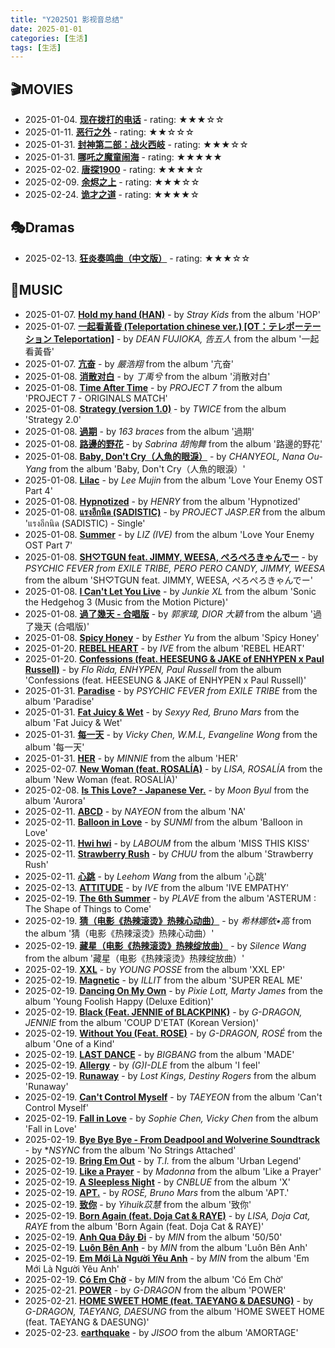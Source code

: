 ```yaml
---
title: "Y2025Q1 影视音总结"
date: 2025-01-01
categories: [生活]
tags: [生活]
---
```


## 🎬MOVIES
- 2025-01-04. [**现在拨打的电话**](http://movie.douban.com/subject/36810718/) - rating: ★★★☆☆
- 2025-01-11. [**恶行之外**](http://movie.douban.com/subject/30175218/) - rating: ★★☆☆☆
- 2025-01-31. [**封神第二部：战火西岐**](http://movie.douban.com/subject/30181250/) - rating: ★★★☆☆
- 2025-01-31. [**哪吒之魔童闹海**](http://movie.douban.com/subject/34780991/) - rating: ★★★★★
- 2025-02-02. [**唐探1900**](http://movie.douban.com/subject/36282639/) - rating: ★★★★☆
- 2025-02-09. [**余烬之上**](http://movie.douban.com/subject/36449287/) - rating: ★★★☆☆
- 2025-02-24. [**诡才之道**](http://movie.douban.com/subject/35364691/) - rating: ★★★★☆

## 🎭Dramas
- 2025-02-13. [**狂炎奏鸣曲（中文版）**](https://www.douban.com/location/drama/36886851/) - rating: ★★★☆☆

## 🎵MUSIC
- 2025-01-07. [**Hold my hand (HAN)**](https://open.spotify.com/track/6U9CTAof4KBnyzDt8OYY75) - by *Stray Kids* from the album 'HOP'
- 2025-01-07. [**一起看黃昏 (Teleportation chinese ver.) [OT：テレポーテーション Teleportation]**](https://open.spotify.com/track/2WbJ2gT6rI0pLxjhZ87qnG) - by *DEAN FUJIOKA, 告五人* from the album '一起看黃昏'
- 2025-01-07. [**亢奋**](https://open.spotify.com/track/3tOkuo0A20r61Twa6cRVTd) - by *嚴浩翔* from the album '亢奋'
- 2025-01-08. [**消散对白**](https://open.spotify.com/track/0mpxYMq79IM415ls1qNni5) - by *丁禹兮* from the album '消散对白'
- 2025-01-08. [**Time After Time**](https://open.spotify.com/track/0QlHSWOexU7bZj75QQQJSi) - by *PROJECT 7* from the album 'PROJECT 7 - ORIGINALS MATCH'
- 2025-01-08. [**Strategy (version 1.0)**](https://open.spotify.com/track/1gsgZeuYOcfl5NF0tZoLLf) - by *TWICE* from the album 'Strategy 2.0'
- 2025-01-08. [**過期**](https://open.spotify.com/track/4vo5zsdH31KQSYHNYoBpRo) - by *163 braces* from the album '過期'
- 2025-01-08. [**路邊的野花**](https://open.spotify.com/track/7GWZeRV0UdXItmS7MPZ348) - by *Sabrina 胡恂舞* from the album '路邊的野花'
- 2025-01-08. [**Baby, Don't Cry（人魚的眼淚）**](https://open.spotify.com/track/1yUgSij0m8GTyBy2cgstwB) - by *CHANYEOL, Nana Ou-Yang* from the album 'Baby, Don't Cry（人魚的眼淚）'
- 2025-01-08. [**Lilac**](https://open.spotify.com/track/0DIaeRuEDjfbGWkzoKktUF) - by *Lee Mujin* from the album 'Love Your Enemy OST Part 4'
- 2025-01-08. [**Hypnotized**](https://open.spotify.com/track/6to5tzuDj1W7K25HGUbQ2b) - by *HENRY* from the album 'Hypnotized'
- 2025-01-08. [**แรงอีกนิด (SADISTIC)**](https://open.spotify.com/track/4zo90SYUp8L88UHRhu6NUp) - by *PROJECT JASP.ER* from the album 'แรงอีกนิด (SADISTIC) - Single'
- 2025-01-08. [**Summer**](https://open.spotify.com/track/5DrXdqeVOE6p1lvXecEiKe) - by *LIZ (IVE)* from the album 'Love Your Enemy OST Part 7'
- 2025-01-08. [**SH♡TGUN feat. JIMMY, WEESA, ぺろぺろきゃんでー**](https://open.spotify.com/track/0Cb6C29pEZOqE8MHGNktbz) - by *PSYCHIC FEVER from EXILE TRIBE, PERO PERO CANDY, JIMMY, WEESA* from the album 'SH♡TGUN feat. JIMMY, WEESA, ぺろぺろきゃんでー'
- 2025-01-08. [**I Can't Let You Live**](https://open.spotify.com/track/2ADDnfPtnTvYLLW3lO00zj) - by *Junkie XL* from the album 'Sonic the Hedgehog 3 (Music from the Motion Picture)'
- 2025-01-08. [**過了幾天 - 合唱版**](https://open.spotify.com/track/0qjbNZYyuzPh20RksmiJ8C) - by *郭家瑋, DIOR 大穎* from the album '過了幾天 (合唱版)'
- 2025-01-08. [**Spicy Honey**](https://open.spotify.com/track/3Pmtyc4JlC399F4tt19nQp) - by *Esther Yu* from the album 'Spicy Honey'
- 2025-01-20. [**REBEL HEART**](https://open.spotify.com/track/0qdPpfbrgdBs6ie9bTtQ1d) - by *IVE* from the album 'REBEL HEART'
- 2025-01-20. [**Confessions (feat. HEESEUNG & JAKE of ENHYPEN x Paul Russell)**](https://open.spotify.com/track/4UwTWjL9Twe11zDQTuQ2Lz) - by *Flo Rida, ENHYPEN, Paul Russell* from the album 'Confessions (feat. HEESEUNG & JAKE of ENHYPEN x Paul Russell)'
- 2025-01-31. [**Paradise**](https://open.spotify.com/track/4vm5bCxVwCryUz9YbaIdSJ) - by *PSYCHIC FEVER from EXILE TRIBE* from the album 'Paradise'
- 2025-01-31. [**Fat Juicy & Wet**](https://open.spotify.com/track/5M2lX0ZAYSAzCs1xPPi9BX) - by *Sexyy Red, Bruno Mars* from the album 'Fat Juicy & Wet'
- 2025-01-31. [**每一天**](https://open.spotify.com/track/4taoq0VNUIq6PKNEFgBcZU) - by *Vicky Chen, W.M.L, Evangeline Wong* from the album '每一天'
- 2025-01-31. [**HER**](https://open.spotify.com/track/2MbPhDgeXVipowltFneRH2) - by *MINNIE* from the album 'HER'
- 2025-02-07. [**New Woman (feat. ROSALÍA)**](https://open.spotify.com/track/7ov3TDp5D00Rnu5R1viX4w) - by *LISA, ROSALÍA* from the album 'New Woman (feat. ROSALÍA)'
- 2025-02-08. [**Is This Love? - Japanese Ver.**](https://open.spotify.com/track/1tlyaevTrlHjS1nXrXzYBZ) - by *Moon Byul* from the album 'Aurora'
- 2025-02-11. [**ABCD**](https://open.spotify.com/track/0V2passWyAXnON67kfAj7y) - by *NAYEON* from the album 'NA'
- 2025-02-11. [**Balloon in Love**](https://open.spotify.com/track/3x6unDluyCL4v5AeGrAVGA) - by *SUNMI* from the album 'Balloon in Love'
- 2025-02-11. [**Hwi hwi**](https://open.spotify.com/track/5SVVoVAcI1kJKdvAqQxjzB) - by *LABOUM* from the album 'MISS THIS KISS'
- 2025-02-11. [**Strawberry Rush**](https://open.spotify.com/track/1gq1gf44tZ9cyTdlcyoJd1) - by *CHUU* from the album 'Strawberry Rush'
- 2025-02-11. [**心跳**](https://open.spotify.com/track/740KtWw1r4f5Gd6UXzhYNp) - by *Leehom Wang* from the album '心跳'
- 2025-02-13. [**ATTITUDE**](https://open.spotify.com/track/49oOgXKqm6xTavBtekzVHg) - by *IVE* from the album 'IVE EMPATHY'
- 2025-02-19. [**The 6th Summer**](https://open.spotify.com/track/1lODrFR40rSNAw5cX4j2J2) - by *PLAVE* from the album 'ASTERUM : The Shape of Things to Come'
- 2025-02-19. [**猜（电影《热辣滚烫》热辣心动曲）**](https://open.spotify.com/track/58OKa3g5rRVpFer06Z1Ahw) - by *希林娜依•高* from the album '猜（电影《热辣滚烫》热辣心动曲）'
- 2025-02-19. [**藏星（电影《热辣滚烫》热辣绽放曲）**](https://open.spotify.com/track/1oCw1EeqkMIoum1FQUgEaj) - by *Silence Wang* from the album '藏星（电影《热辣滚烫》热辣绽放曲）'
- 2025-02-19. [**XXL**](https://open.spotify.com/track/05QXjyZgsAq6J84J6SlbyV) - by *YOUNG POSSE* from the album 'XXL EP'
- 2025-02-19. [**Magnetic**](https://open.spotify.com/track/1aKvZDoLGkNMxoRYgkckZG) - by *ILLIT* from the album 'SUPER REAL ME'
- 2025-02-19. [**Dancing On My Own**](https://open.spotify.com/track/3NJ6kH1NAPICgJKdidV0Gs) - by *Pixie Lott, Marty James* from the album 'Young Foolish Happy (Deluxe Edition)'
- 2025-02-19. [**Black (Feat. JENNIE of BLACKPINK)**](https://open.spotify.com/track/44f1TNdoQUgf3PUYraCTsH) - by *G-DRAGON, JENNIE* from the album 'COUP D'ETAT (Korean Version)'
- 2025-02-19. [**Without You (Feat. ROSE)**](https://open.spotify.com/track/3V375E3xldRPEEcIKiw83l) - by *G-DRAGON, ROSÉ* from the album 'One of a Kind'
- 2025-02-19. [**LAST DANCE**](https://open.spotify.com/track/7ijWcf4FsoxoyPK4B9WGp6) - by *BIGBANG* from the album 'MADE'
- 2025-02-19. [**Allergy**](https://open.spotify.com/track/38MKW2tQHtyO8djIOKlEFF) - by *(G)I-DLE* from the album 'I feel'
- 2025-02-19. [**Runaway**](https://open.spotify.com/track/6h8oeJ62qCY0aThaKzQZqg) - by *Lost Kings, Destiny Rogers* from the album 'Runaway'
- 2025-02-19. [**Can't Control Myself**](https://open.spotify.com/track/559f8rcNNZW07wz5Rfxnfh) - by *TAEYEON* from the album 'Can't Control Myself'
- 2025-02-19. [**Fall in Love**](https://open.spotify.com/track/406KPQqXM4AQlT5KSmFcvG) - by *Sophie Chen, Vicky Chen* from the album 'Fall in Love'
- 2025-02-19. [**Bye Bye Bye - From Deadpool and Wolverine Soundtrack**](https://open.spotify.com/track/62bOmKYxYg7dhrC6gH9vFn) - by **NSYNC* from the album 'No Strings Attached'
- 2025-02-19. [**Bring Em Out**](https://open.spotify.com/track/7oAZVxmRCVFanxK7tk16vv) - by *T.I.* from the album 'Urban Legend'
- 2025-02-19. [**Like a Prayer**](https://open.spotify.com/track/2v7ywbUzCgcVohHaKUcacV) - by *Madonna* from the album 'Like a Prayer'
- 2025-02-19. [**A Sleepless Night**](https://open.spotify.com/track/7wlCdfpxaWQPaxspDIN3wX) - by *CNBLUE* from the album 'X'
- 2025-02-19. [**APT.**](https://open.spotify.com/track/5vNRhkKd0yEAg8suGBpjeY) - by *ROSÉ, Bruno Mars* from the album 'APT.'
- 2025-02-19. [**致你**](https://open.spotify.com/track/1BH8aQSiigtTbbqms4XpwR) - by *Yihuik苡慧* from the album '致你'
- 2025-02-19. [**Born Again (feat. Doja Cat & RAYE)**](https://open.spotify.com/track/4CPuDVC8jhhK6lA2DIt8Cf) - by *LISA, Doja Cat, RAYE* from the album 'Born Again (feat. Doja Cat & RAYE)'
- 2025-02-19. [**Anh Qua Đây Đi**](https://open.spotify.com/track/7AvlGv6T7uROunl72hwAlR) - by *MIN* from the album '50/50'
- 2025-02-19. [**Luôn Bên Anh**](https://open.spotify.com/track/0izVL6gCDwcMBdgCcHqD3U) - by *MIN* from the album 'Luôn Bên Anh'
- 2025-02-19. [**Em Mới Là Người Yêu Anh**](https://open.spotify.com/track/1zvL2X6HPrLfvtSY4DpopE) - by *MIN* from the album 'Em Mới Là Người Yêu Anh'
- 2025-02-19. [**Có Em Chờ**](https://open.spotify.com/track/6KIhgRkprgyJNERRMu7Quh) - by *MIN* from the album 'Có Em Chờ'
- 2025-02-21. [**POWER**](https://open.spotify.com/track/4XsJiRJQAK8TWcZCn0Dxlh) - by *G-DRAGON* from the album 'POWER'
- 2025-02-21. [**HOME SWEET HOME (feat. TAEYANG & DAESUNG)**](https://open.spotify.com/track/0Cu8JdYvV9DdmzLzhxaZLH) - by *G-DRAGON, TAEYANG, DAESUNG* from the album 'HOME SWEET HOME (feat. TAEYANG & DAESUNG)'
- 2025-02-23. [**earthquake**](https://open.spotify.com/track/10zywlg5b0gQOC3q1A7ADx) - by *JISOO* from the album 'AMORTAGE'

